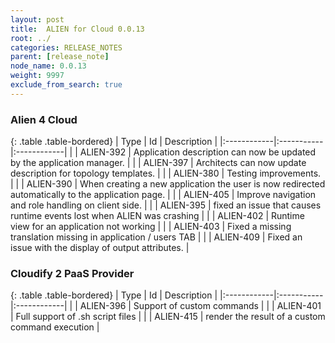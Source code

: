 ```yaml
---
layout: post
title:  ALIEN for Cloud 0.0.13
root: ../
categories: RELEASE_NOTES
parent: [release_note]
node_name: 0.0.13
weight: 9997
exclude_from_search: true
---
```




### Alien 4 Cloud

{: .table .table-bordered}
| Type        | Id         | Description |
|:------------|:-----------|:------------|
| <i class="fa fa-plus text-success"></i> | ALIEN-392 | Application description can now be updated by the application manager. |
| <i class="fa fa-plus text-success"></i> | ALIEN-397 | Architects can now update description for topology templates. |
| <i class="fa fa-level-up text-primary"></i> | ALIEN-380 | Testing improvements. |
| <i class="fa fa-level-up text-primary"></i> | ALIEN-390 | When creating a new application the user is now redirected automatically to the application page. |
| <i class="fa fa-level-up text-primary"></i> | ALIEN-405 | Improve navigation and role handling on client side. |
| <i class="fa fa-bug text-danger"></i> | ALIEN-395 | fixed an issue that causes runtime events lost when ALIEN was crashing |
| <i class="fa fa-bug text-danger"></i> | ALIEN-402 | Runtime view for an application not working |
| <i class="fa fa-bug text-danger"></i> | ALIEN-403 | Fixed a missing translation missing in application / users TAB |
| <i class="fa fa-bug text-danger"></i> | ALIEN-409 | Fixed an issue with the display of output attributes. |

### Cloudify 2 PaaS Provider

{: .table .table-bordered}
| Type        | Id         | Description |
|:------------|:-----------|:------------|
| <i class="fa fa-plus text-success"></i> | ALIEN-396 | Support of custom commands |
| <i class="fa fa-plus text-success"></i> | ALIEN-401 | Full support of .sh script files |
| <i class="fa fa-plus text-success"></i> | ALIEN-415 | render the result of a custom command execution |

